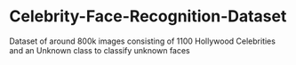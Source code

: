 # Celebrity-Face-Recognition-Dataset
Dataset of around 800k images consisting of 1100 Hollywood Celebrities and an Unknown class to classify unknown faces
